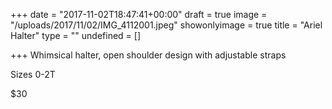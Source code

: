 +++
date = "2017-11-02T18:47:41+00:00"
draft = true
image = "/uploads/2017/11/02/IMG_4112001.jpeg"
showonlyimage = true
title = "Ariel Halter"
type = ""
undefined = []

+++
Whimsical halter, open shoulder design with adjustable straps

Sizes 0-2T

$30